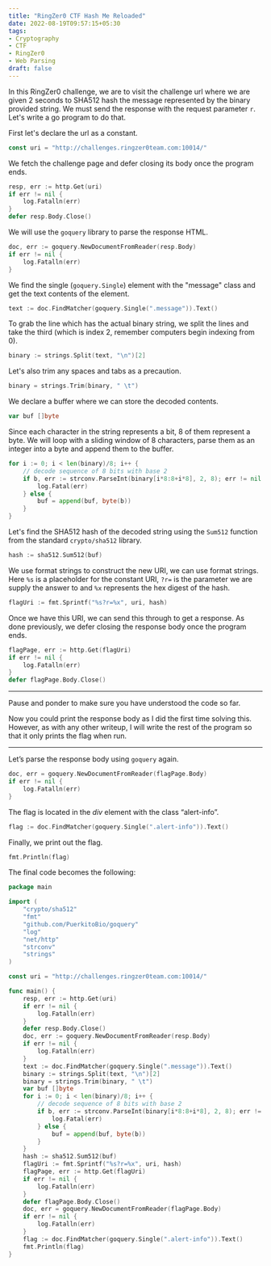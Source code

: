 ```yaml
---
title: "RingZer0 CTF Hash Me Reloaded"
date: 2022-08-19T09:57:15+05:30
tags:
- Cryptography
- CTF
- RingZer0
- Web Parsing
draft: false
---
```


In this RingZer0 challenge, we are to visit the challenge url where we are
given 2 seconds to SHA512 hash the message represented by the binary provided
string. We must send the response with the request parameter `r`. Let's write
a go program to do that.

First let's declare the url as a constant.

```go
const uri = "http://challenges.ringzer0team.com:10014/"
```

We fetch the challenge page and defer closing its body once the program ends.

```go
resp, err := http.Get(uri)
if err != nil {
	log.Fatalln(err)
}
defer resp.Body.Close()
```

We will use the `goquery` library to parse the response HTML.

```go
doc, err := goquery.NewDocumentFromReader(resp.Body)
if err != nil {
	log.Fatalln(err)
}
```

We find the single (`goquery.Single`) element with the "message" class and get
the text contents of the element.

```go
text := doc.FindMatcher(goquery.Single(".message")).Text()
```

To grab the line which has the actual binary string, we split the lines and
take the third (which is index 2, remember computers begin indexing from 0).

```go
binary := strings.Split(text, "\n")[2]
```

Let's also trim any spaces and tabs as a precaution.

```go
binary = strings.Trim(binary, " \t")
```

We declare a buffer where we can store the decoded contents.

```go
var buf []byte
```

Since each character in the string represents a bit, 8 of them represent a byte.
We will loop with a sliding window of 8 characters, parse them as an integer into a byte
and append them to the buffer.

```go
for i := 0; i < len(binary)/8; i++ {
	// decode sequence of 8 bits with base 2
	if b, err := strconv.ParseInt(binary[i*8:8+i*8], 2, 8); err != nil {
		log.Fatal(err)
	} else {
		buf = append(buf, byte(b))
	}
}
```

Let's find the SHA512 hash of the decoded string using the `Sum512` function
from the standard `crypto/sha512` library.

```go
hash := sha512.Sum512(buf)
```

We use format strings to construct the new URI, we can use format strings. Here
`%s` is a placeholder for the constant URI, `?r=` is the parameter we are
supply the answer to and `%x` represents the hex digest of the hash.

```go
flagUri := fmt.Sprintf("%s?r=%x", uri, hash)
```

Once we have this URI, we can send this through to get a response. As done
previously, we defer closing the response body once the program ends.

```go
flagPage, err := http.Get(flagUri)
if err != nil {
	log.Fatalln(err)
}
defer flagPage.Body.Close()
```

---

Pause and ponder to make sure you have understood the code so far.

Now you could print the response body as I did the first time solving this.
However, as with any other writeup, I will write the rest of the program so
that it only prints the flag when run.

---

Let’s parse the response body using `goquery` again.

```go
doc, err = goquery.NewDocumentFromReader(flagPage.Body)
if err != nil {
	log.Fatalln(err)
}
```

The flag is located in the _div_ element with the class “alert-info”.

```go
flag := doc.FindMatcher(goquery.Single(".alert-info")).Text()
```

Finally, we print out the flag.

```go
fmt.Println(flag)
```

The final code becomes the following:

```go
package main

import (
	"crypto/sha512"
	"fmt"
	"github.com/PuerkitoBio/goquery"
	"log"
	"net/http"
	"strconv"
	"strings"
)

const uri = "http://challenges.ringzer0team.com:10014/"

func main() {
	resp, err := http.Get(uri)
	if err != nil {
		log.Fatalln(err)
	}
	defer resp.Body.Close()
	doc, err := goquery.NewDocumentFromReader(resp.Body)
	if err != nil {
		log.Fatalln(err)
	}
	text := doc.FindMatcher(goquery.Single(".message")).Text()
	binary := strings.Split(text, "\n")[2]
	binary = strings.Trim(binary, " \t")
	var buf []byte
	for i := 0; i < len(binary)/8; i++ {
		// decode sequence of 8 bits with base 2
		if b, err := strconv.ParseInt(binary[i*8:8+i*8], 2, 8); err != nil {
			log.Fatal(err)
		} else {
			buf = append(buf, byte(b))
		}
	}
	hash := sha512.Sum512(buf)
	flagUri := fmt.Sprintf("%s?r=%x", uri, hash)
	flagPage, err := http.Get(flagUri)
	if err != nil {
		log.Fatalln(err)
	}
	defer flagPage.Body.Close()
	doc, err = goquery.NewDocumentFromReader(flagPage.Body)
	if err != nil {
		log.Fatalln(err)
	}
	flag := doc.FindMatcher(goquery.Single(".alert-info")).Text()
	fmt.Println(flag)
}
```
